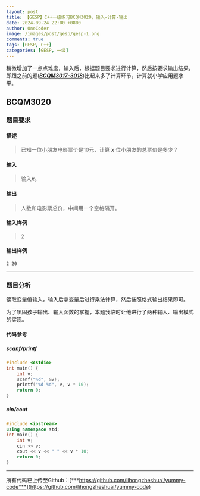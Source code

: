 ```yaml
---
layout: post
title: 【GESP】C++一级练习BCQM3020，输入-计算-输出
date: 2024-09-24 22:00 +0800
author: OneCoder
image: /images/post/gesp/gesp-1.png
comments: true
tags: [GESP, C++]
categories: [GESP, 一级]
---
```

稍微增加了一点点难度，输入后，根据题目要求进行计算，然后按要求输出结果。即跟之前的题([***BCQM3017-3018***](https://www.coderli.com/gesp-1-bcqm3017-3018/))比起来多了计算环节，计算就小学应用题水平。

<!--more-->

## BCQM3020

### 题目要求

#### 描述

>已知一位小朋友电影票价是10元，计算 ***x*** 位小朋友的总票价是多少？

#### 输入

>输入***x***。

#### 输出

>人数和电影票总价，中间用一个空格隔开。

#### 输入样例

>2

#### 输出样例

```console
2 20
```

---

### 题目分析

读取变量值输入，输入后拿变量后进行乘法计算，然后按照格式输出结果即可。

为了巩固孩子输出、输入函数的掌握，本题我临时让他进行了两种输入、输出模式的实现。

#### 代码参考

##### **scanf/printf**

```cpp
#include <cstdio>
int main() {
    int v;
    scanf("%d", &v);
    printf("%d %d", v, v * 10);
    return 0;
}
```

##### **cin/cout**

```cpp
#include <iostream>
using namespace std;
int main() {
    int v;
    cin >> v;
    cout << v << " " << v * 10;
    return 0;
}
```

---

所有代码已上传至Github：[***https://github.com/lihongzheshuai/yummy-code***](https://github.com/lihongzheshuai/yummy-code)
